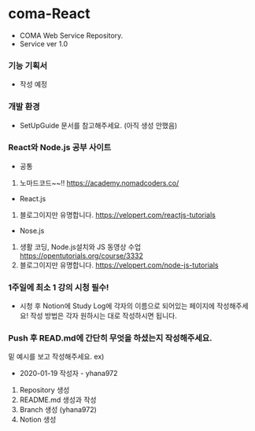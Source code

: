 # coma-React
- COMA Web Service Repository.
- Service ver 1.0

### 기능 기획서
- 작성 예정

### 개발 환경
- SetUpGuide 문서를 참고해주세요. (아직 생성 안했음)

### React와 Node.js 공부 사이트
- 공통
1. 노마드코드~~!! https://academy.nomadcoders.co/
- React.js
1. 블로그이지만 유명합니다. https://velopert.com/reactjs-tutorials
- Nose.js
1. 생활 코딩, Node.js설치와 JS 동영상 수업 https://opentutorials.org/course/3332 
2. 블로그이지만 유명합니다. https://velopert.com/node-js-tutorials

### 1주일에 최소 1 강의 시청 필수! 
- 시청 후 Notion에 Study Log에 각자의 이름으로 되어있는 페이지에 작성해주세요! 작성 방법은 각자 원하시는 대로 작성하시면 됩니다. 

### Push 후 READ.md에 간단히 무엇을 하셨는지 작성해주세요.
밑 예시를 보고 작성해주세요.
ex)
- 2020-01-19
작성자 - yhana972
 1. Repository 생성
 2. README.md 생성과 작성
 3. Branch 생성 (yhana972)
 4. Notion 생성

